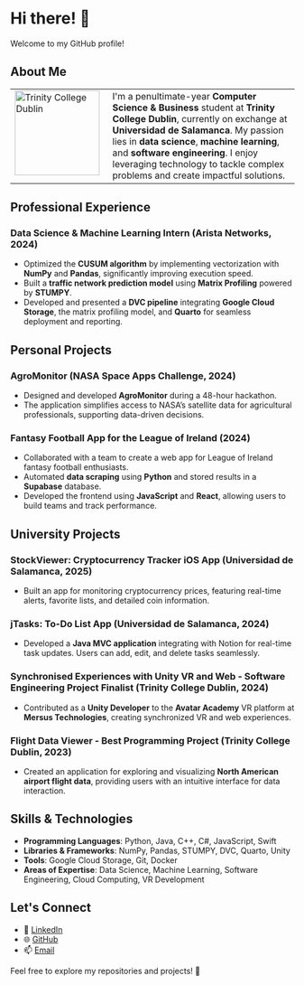 # Hi there! 👋  
Welcome to my GitHub profile!  

## About Me

<table style="width: 100%; border: none;">
  <tr>
    <td style="width: 150px; vertical-align: top; padding-right: 15px;">
      <img src="https://yt3.googleusercontent.com/ytc/AIdro_nH7qFB7HgTxCxOt1LFqPYoL9iJR43eowDurL8ZaSNso34=s900-c-k-c0x00ffffff-no-rj" alt="Trinity College Dublin" width="150"/>
    </td>
    <td style="vertical-align: top;">
      I'm a penultimate-year <strong>Computer Science & Business</strong> student at <strong>Trinity College Dublin</strong>, 
      currently on exchange at <strong>Universidad de Salamanca</strong>. My passion lies in 
      <strong>data science</strong>, <strong>machine learning</strong>, and <strong>software engineering</strong>. 
      I enjoy leveraging technology to tackle complex problems and create impactful solutions.
    </td>
  </tr>
</table>


## Professional Experience  

### **Data Science & Machine Learning Intern** (**Arista Networks**, 2024)  
- Optimized the **CUSUM algorithm** by implementing vectorization with **NumPy** and **Pandas**, significantly improving execution speed.  
- Built a **traffic network prediction model** using **Matrix Profiling** powered by **STUMPY**.  
- Developed and presented a **DVC pipeline** integrating **Google Cloud Storage**, the matrix profiling model, and **Quarto** for seamless deployment and reporting.  

## Personal Projects  

### **AgroMonitor** (NASA Space Apps Challenge, 2024)  
- Designed and developed **AgroMonitor** during a 48-hour hackathon.  
- The application simplifies access to NASA’s satellite data for agricultural professionals, supporting data-driven decisions.  

### **Fantasy Football App for the League of Ireland** (2024)  
- Collaborated with a team to create a web app for League of Ireland fantasy football enthusiasts.  
- Automated **data scraping** using **Python** and stored results in a **Supabase** database.  
- Developed the frontend using **JavaScript** and **React**, allowing users to build teams and track performance.  

## University Projects  

### **StockViewer: Cryptocurrency Tracker iOS App** (**Universidad de Salamanca**, 2025)  
- Built an app for monitoring cryptocurrency prices, featuring real-time alerts, favorite lists, and detailed coin information.  

### **jTasks: To-Do List App** (**Universidad de Salamanca**, 2024)  
- Developed a **Java MVC application** integrating with Notion for real-time task updates. Users can add, edit, and delete tasks seamlessly.  

### **Synchronised Experiences with Unity VR and Web - Software Engineering Project Finalist** (**Trinity College Dublin**, 2024)  
- Contributed as a **Unity Developer** to the **Avatar Academy** VR platform at **Mersus Technologies**, creating synchronized VR and web experiences.  

### **Flight Data Viewer - Best Programming Project** (**Trinity College Dublin**, 2023)  
- Created an application for exploring and visualizing **North American airport flight data**, providing users with an intuitive interface for data interaction.  

## Skills & Technologies  

- **Programming Languages**: Python, Java, C++, C#, JavaScript, Swift  
- **Libraries & Frameworks**: NumPy, Pandas, STUMPY, DVC, Quarto, Unity  
- **Tools**: Google Cloud Storage, Git, Docker  
- **Areas of Expertise**: Data Science, Machine Learning, Software Engineering, Cloud Computing, VR Development  

## Let's Connect  

- 💼 [LinkedIn](https://www.linkedin.com/in/radek-dulny-2994b0190/)  
- 🌐 [GitHub](https://github.com/dulnyr)  
- 📫 [Email](mailto:radek.dulny@gmail.com)  

Feel free to explore my repositories and projects! 🚀  

